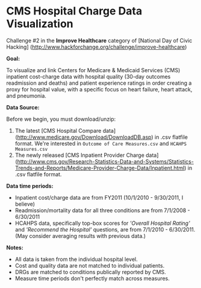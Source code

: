 CMS Hospital Charge Data Visualization
==================
Challenge #2 in the **Improve Healthcare** category of [National Day of Civic Hacking] (http://www.hackforchange.org/challenge/improve-healthcare)

**Goal:**

To visualize and link Centers for Medicare & Medicaid Services (CMS) inpatient cost-charge data with hospital quality (30-day outcomes readmission and deaths) and patient experience ratings in order creating a proxy for hospital value, with a specific focus on heart failure, heart attack, and pneumonia.

**Data Source:**

Before we begin, you must download/unzip:

1. The latest [CMS Hospital Compare data] (http://www.medicare.gov/Download/DownloadDB.asp) in .csv flatfile format. We're interested in `Outcome of Care Measures.csv` and `HCAHPS Measures.csv`
2. The newly released [CMS Inpatient Provider Charge data] (http://www.cms.gov/Research-Statistics-Data-and-Systems/Statistics-Trends-and-Reports/Medicare-Provider-Charge-Data/Inpatient.html) in .csv flatfile format.

**Data time periods:**

* Inpatient cost/charge data are from FY2011 (10/1/2010 - 9/30/2011, I believe)
* Readmission/mortality data for all three conditions are from 7/1/2008 - 6/30/2011
* HCAHPS data, specifically top-box scores for *'Overall Hospital Rating'* and *'Recommend the Hospital'* questions, are from 7/1/2010 - 6/30/2011. (May consider averaging results with previous data.) 

**Notes:**

* All data is taken from the individual hospital level.
* Cost and quality data are not matched to individual patients. 
* DRGs are matched to conditions publically reported by CMS. 
* Measure time periods don't perfectly match across measures.
